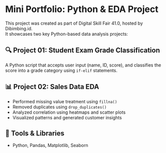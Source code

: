 # Mini Portfolio: Python & EDA Project

This project was created as part of Digital Skill Fair 41.0, hosted by Dibimbing.id.  
It showcases two key Python-based data analysis projects:  

## 🔍 Project 01: Student Exam Grade Classification
A Python script that accepts user input (name, ID, score), and classifies the score into a grade category using `if-elif` statements.

## 📊 Project 02: Sales Data EDA
- Performed missing value treatment using `fillna()`
- Removed duplicates using `drop_duplicates()`
- Analyzed correlation using heatmaps and scatter plots
- Visualized patterns and generated customer insights

## 🧰 Tools & Libraries
- Python, Pandas, Matplotlib, Seaborn
